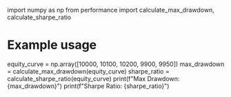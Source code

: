 import numpy as np
from performance import calculate_max_drawdown, calculate_sharpe_ratio

# Example usage
equity_curve = np.array([10000, 10100, 10200, 9900, 9950])
max_drawdown = calculate_max_drawdown(equity_curve)
sharpe_ratio = calculate_sharpe_ratio(equity_curve)
print(f"Max Drawdown: {max_drawdown}")
print(f"Sharpe Ratio: {sharpe_ratio}")
